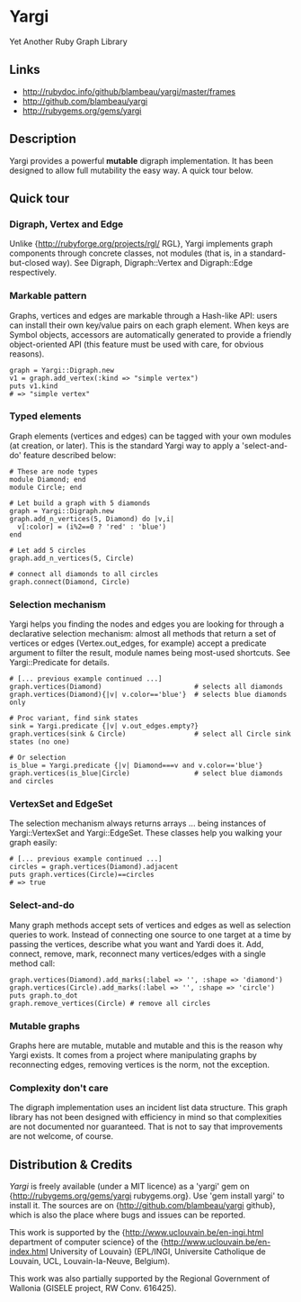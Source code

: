# Yargi

Yet Another Ruby Graph Library 

## Links

* http://rubydoc.info/github/blambeau/yargi/master/frames
* http://github.com/blambeau/yargi
* http://rubygems.org/gems/yargi

## Description

Yargi provides a powerful **mutable** digraph implementation. It has been 
designed to allow full mutability the easy way. A quick tour below.

## Quick tour

### Digraph, Vertex and Edge

Unlike {http://rubyforge.org/projects/rgl/ RGL}, Yargi implements graph 
components through concrete classes, not modules (that is, in a 
standard-but-closed way). See Digraph, Digraph::Vertex and Digraph::Edge 
respectively.

### Markable pattern

Graphs, vertices and edges are markable through a Hash-like API: users can 
install their own key/value pairs on each graph element. When keys are Symbol
objects, accessors are automatically generated to provide a friendly 
object-oriented API (this feature must be used with care, for obvious reasons).

    graph = Yargi::Digraph.new
    v1 = graph.add_vertex(:kind => "simple vertex")
    puts v1.kind    
    # => "simple vertex"

### Typed elements

Graph elements (vertices and edges) can be tagged with your own modules (at 
creation, or later). This is the standard Yargi way to apply a 'select-and-do' 
feature described below:

    # These are node types
    module Diamond; end
    module Circle; end
    
    # Let build a graph with 5 diamonds
    graph = Yargi::Digraph.new
    graph.add_n_vertices(5, Diamond) do |v,i|
      v[:color] = (i%2==0 ? 'red' : 'blue')
    end

    # Let add 5 circles
    graph.add_n_vertices(5, Circle)

    # connect all diamonds to all circles
    graph.connect(Diamond, Circle)  

### Selection mechanism 

Yargi helps you finding the nodes and edges you are looking for through a 
declarative selection mechanism: almost all methods that return a set of 
vertices or edges (Vertex.out_edges, for example) accept a predicate argument 
to filter the result, module names being most-used shortcuts. 
See Yargi::Predicate for details.

    # [... previous example continued ...]
    graph.vertices(Diamond)                       # selects all diamonds
    graph.vertices(Diamond){|v| v.color=='blue'}  # selects blue diamonds only
    
    # Proc variant, find sink states
    sink = Yargi.predicate {|v| v.out_edges.empty?}
    graph.vertices(sink & Circle)                 # select all Circle sink states (no one)
    
    # Or selection
    is_blue = Yargi.predicate {|v| Diamond===v and v.color=='blue'}
    graph.vertices(is_blue|Circle)                # select blue diamonds and circles

### VertexSet and EdgeSet 

The selection mechanism always returns arrays ... being instances of 
Yargi::VertexSet and Yargi::EdgeSet. These classes help you walking your graph 
easily:

    # [... previous example continued ...]
    circles = graph.vertices(Diamond).adjacent
    puts graph.vertices(Circle)==circles        
    # => true
    
### Select-and-do

Many graph methods accept sets of vertices and edges as well as selection queries
to work. Instead of connecting one source to one target at a time by passing the 
vertices, describe what you want and Yardi does it. Add, connect, remove, mark,
reconnect many vertices/edges with a single method call:

    graph.vertices(Diamond).add_marks(:label => '', :shape => 'diamond')
    graph.vertices(Circle).add_marks(:label => '', :shape => 'circle')
    puts graph.to_dot
    graph.remove_vertices(Circle) # remove all circles

### Mutable graphs 

Graphs here are mutable, mutable and mutable and this is the reason why Yargi
exists. It comes from a project where manipulating graphs by reconnecting edges,
removing vertices is the norm, not the exception.

### Complexity don't care

The digraph implementation uses an incident list data structure. This graph
library has not been designed with efficiency in mind so that complexities 
are not documented nor guaranteed. That is not to say that improvements are
not welcome, of course.

## Distribution & Credits

_Yargi_ is freely available (under a MIT licence) as a 'yargi' gem on 
{http://rubygems.org/gems/yargi rubygems.org}. Use 'gem install yargi' to 
install it. The sources are on {http://github.com/blambeau/yargi github}, which
is also the place where bugs and issues can be reported.

This work is supported by the {http://www.uclouvain.be/en-ingi.html department 
of computer science} of the {http://www.uclouvain.be/en-index.html University of 
Louvain} (EPL/INGI, Universite Catholique de Louvain, UCL, Louvain-la-Neuve, 
Belgium).

This work was also partially supported by the Regional Government of Wallonia 
(GISELE project, RW Conv. 616425).
